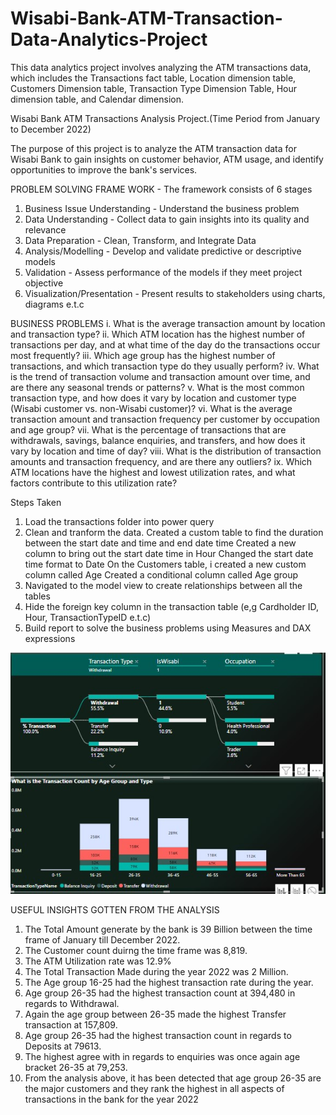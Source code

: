 # Wisabi-Bank-ATM-Transaction-Data-Analytics-Project
This data analytics project involves analyzing the ATM transactions data, which includes the Transactions fact table, Location dimension table, Customers Dimension table, Transaction Type Dimension Table, Hour dimension table, and Calendar dimension.

Wisabi Bank ATM Transactions Analysis Project.(Time Period from January to December 2022)

The purpose of this project is to analyze the ATM transaction data for Wisabi Bank to gain insights on customer behavior, ATM usage, and identify opportunities to improve the bank's services.

PROBLEM SOLVING FRAME WORK - The framework consists of 6 stages 
1. Business Issue Understanding - Understand the business problem
2. Data Understanding - Collect data to gain insights into its quality and relevance
3. Data Preparation - Clean, Transform, and Integrate Data
4. Analysis/Modelling - Develop and validate predictive or descriptive models
5. Validation - Assess performance of the models if they meet project objective
6. Visualization/Presentation - Present results to stakeholders using charts, diagrams e.t.c

BUSINESS PROBLEMS
i. What is the average transaction amount by location and transaction type?
ii. Which ATM location has the highest number of transactions per day, and at what time of the day do the transactions occur most frequently?
iii. Which age group has the highest number of transactions, and which transaction type do they usually perform?
iv. What is the trend of transaction volume and transaction amount over time, and are there any seasonal trends or patterns?
v. What is the most common transaction type, and how does it vary by location and customer type (Wisabi customer vs. non-Wisabi customer)?
vi. What is the average transaction amount and transaction frequency per customer by occupation and age group?
vii. What is the percentage of transactions that are withdrawals, savings, balance enquiries, and transfers, and how does it vary by location and time of day?
viii. What is the distribution of transaction amounts and transaction frequency, and are there any outliers?
ix. Which ATM locations have the highest and lowest utilization rates, and what factors contribute to this utilization rate?


Steps Taken
1. Load the transactions folder into power query
2. Clean and tranform the data. 
   Created a custom table to find the duration between the start date and time and end date time
   Created a new column to bring out the start date time in Hour
   Changed the start date time format to Date
   On the Customers table, i created a new custom column called Age
   Created a conditional column called Age group
3. Navigated to the model view to create relationships between all the tables
4. Hide the foreign key column in the transaction table (e,g Cardholder ID, Hour, TransactionTypeID e.t.c)
5. Build report to solve the  business problems using Measures and DAX expressions

![](./Wisabi_Bank.jpg)

USEFUL INSIGHTS GOTTEN FROM THE ANALYSIS
1. The Total Amount generate by the bank is 39 Billion between the time frame of January till December 2022.
2. The Customer count duirng the time frame was 8,819.
3. The ATM Utilization rate was 12.9%
4. The Total Transaction Made during the year 2022 was 2 Million.
5. The Age group 16-25 had the highest transaction rate during the year.
6. Age group 26-35 had the highest transaction count at 394,480 in regards to Withdrawal.
7. Again the age group between 26-35 made the highest Transfer transaction at 157,809.
8. Age group 26-35 had the highest transaction count in regards to Deposits at 79613.
9. The highest agree with in regards to enquiries was once again age bracket 26-35 at 79,253.
10. From the analysis above, it has been detected that age group 26-35 are the major customers and they rank the highest in all aspects of transactions in the bank for the year 2022
